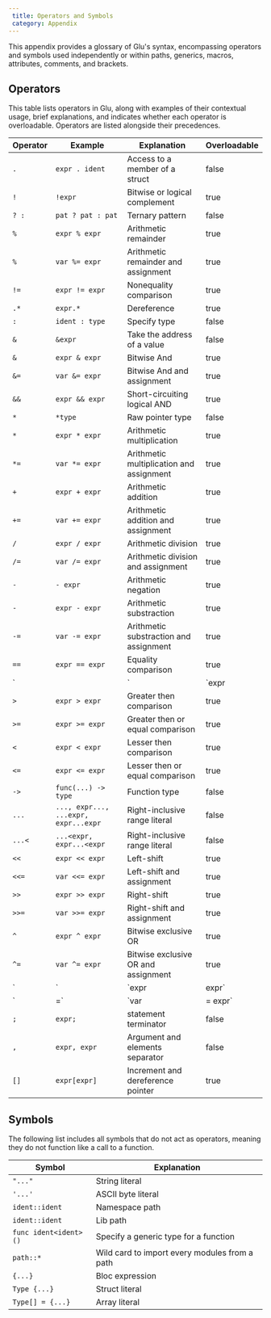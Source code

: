 ```yaml
---
 title: Operators and Symbols
 category: Appendix
---
```


This appendix provides a glossary of Glu's syntax, encompassing operators
and symbols used independently or within paths, generics, macros, attributes, comments, and brackets.

## Operators
This table lists operators in Glu, along with examples of their contextual
usage, brief explanations, and indicates whether each operator is
overloadable. Operators are listed alongside their precedences.

| Operator | Example  | Explanation | Overloadable |
|----------|----------|-------------|--------------|
| `.` | `expr . ident` | Access to a member of a struct | false |
| `!` | `!expr` | Bitwise or logical complement | true |
| `? :` | `pat ? pat : pat` | Ternary pattern | false |
| `%` | `expr % expr` | Arithmetic remainder | true |
| `%` | `var %= expr` | Arithmetic remainder and assignment | true |
| `!=` | `expr != expr` | Nonequality comparison | true |
| `.*` | `expr.*`  | Dereference | true |
| `:` | `ident : type` | Specify type | false |
| `&` | `&expr` | Take the address of a value | false |
| `&` | `expr & expr` | Bitwise And | true |
| `&=` | `var &= expr` | Bitwise And and assignment | true |
| `&&` | `expr && expr` | Short-circuiting logical AND | true |
| `*` | `*type` | Raw pointer type | false |
| `*` | `expr * expr` | Arithmetic multiplication | true |
| `*=` | `var *= expr` | Arithmetic multiplication and assignment | true |
| `+` | `expr + expr` | Arithmetic addition | true |
| `+=` | `var += expr` | Arithmetic addition and assignment | true |
| `/` | `expr / expr` | Arithmetic division | true |
| `/=` | `var /= expr` | Arithmetic division and assignment | true |
| `-` | `- expr` | Arithmetic negation | true |
| `-` | `expr - expr` | Arithmetic substraction | true |
| `-=` | `var -= expr` | Arithmetic substraction and assignment | true |
| `==` | `expr == expr` | Equality comparison | true |
| `||` | `expr || expr` | Short-circuiting logical OR | true |
| `>` | `expr > expr` | Greater then comparison | true |
| `>=` | `expr >= expr` | Greater then or equal comparison | true |
| `<` | `expr < expr` | Lesser then comparison | true |
| `<=` | `expr <= expr` | Lesser then or equal comparison | true |
| `->` | `func(...) -> type` | Function type | false |
| `...` | `..., expr..., ...expr, expr...expr` | Right-inclusive range literal | false |
| `...<` | `...<expr, expr...<expr` | Right-inclusive range literal | false |
| `<<` | `expr << expr` | Left-shift | true |
| `<<=` | `var <<= expr` | Left-shift and assignment | true |
| `>>` | `expr >> expr` | Right-shift | true |
| `>>=` | `var >>= expr` | Right-shift and assignment | true |
| `^` | `expr ^ expr` | Bitwise exclusive OR | true |
| `^=` | `var ^= expr` | Bitwise exclusive OR and assignment | true |
| `|` | `expr | expr` | Bitwise OR | true |
| `|=` | `var |= expr` | Bitwise OR and assignment | true |
| `;` | `expr;` | statement terminator | false |
| `,` | `expr, expr` | Argument and elements separator | false |
| `[]` | `expr[expr]` | Increment and dereference pointer | true |

## Symbols
The following list includes all symbols that do not act as operators,
meaning they do not function like a call to a function.

| Symbol | Explanation |
|----------|----------|
| `"..."` | String literal |
| `'...'` | ASCII byte literal |
| `ident::ident` | Namespace path |
| `ident::ident` | Lib path |
| `func ident<ident>()` | Specify a generic type for a function |
| `path::*` | Wild card to import every modules from a path |
| `{...}` | Bloc expression |
| `Type {...}` | Struct literal |
| `Type[] = {...}` | Array literal |
